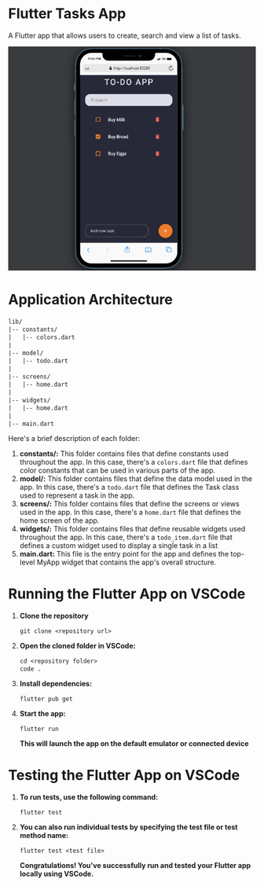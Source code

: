 # Flutter Tasks App

A Flutter app that allows users to create, search and view a list of tasks.

![1678039036311](image/README/1678039036311.gif)


# Application Architecture

```
lib/
|-- constants/
|   |-- colors.dart
|
|-- model/
|   |-- todo.dart
|
|-- screens/
|   |-- home.dart
|
|-- widgets/
|   |-- home.dart
|
|-- main.dart
```

Here's a brief description of each folder:

1. **constants/:** This folder contains files that define constants used throughout the app. In this case, there's a ``colors.dart`` file that defines color constants that can be used in various parts of the app.
2. **model/:** This folder contains files that define the data model used in the app. In this case, there's a ``todo.dart`` file that defines the Task class used to represent a task in the app.
3. **screens/:** This folder contains files that define the screens or views used in the app. In this case, there's a ``home.dart`` file that defines the home screen of the app.
4. **widgets/:** This folder contains files that define reusable widgets used throughout the app. In this case, there's a `todo_item.dart` file that defines a custom widget used to display a single task in a list
5. **main.dart:** This file is the entry point for the app and defines the top-level MyApp widget that contains the app's overall structure.

# Running the Flutter App on VSCode

1. **Clone the repository**

   ```
   git clone <repository url>

   ```
2. **Open the cloned folder in VSCode:**

   ```
   cd <repository folder>
   code .

   ```
3. **Install dependencies:**

   ```
   flutter pub get

   ```
4. **Start the app:**

   ```
   flutter run

   ```

   **This will launch the app on the default emulator or connected device**

# Testing the Flutter App on VSCode

1. **To run tests, use the following command:**

   ```
   flutter test
   ```
2. **You can also run individual tests by specifying the test file or test method name:**

   ```
   flutter test <test file>

   ```
   **Congratulations! You've successfully run and tested your Flutter app locally using VSCode.**
